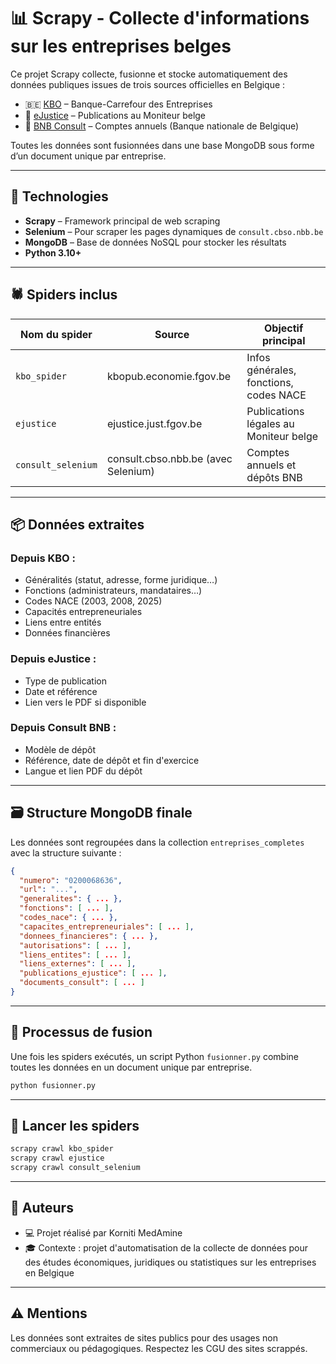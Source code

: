 # 📊 Scrapy - Collecte d'informations sur les entreprises belges

Ce projet Scrapy collecte, fusionne et stocke automatiquement des données publiques issues de trois sources officielles en Belgique :

- 🇧🇪 [KBO](https://kbopub.economie.fgov.be) – Banque-Carrefour des Entreprises
- 🧾 [eJustice](https://www.ejustice.just.fgov.be) – Publications au Moniteur belge
- 📂 [BNB Consult](https://consult.cbso.nbb.be) – Comptes annuels (Banque nationale de Belgique)

Toutes les données sont fusionnées dans une base MongoDB sous forme d’un document unique par entreprise.

---

## 🧰 Technologies

- **Scrapy** – Framework principal de web scraping
- **Selenium** – Pour scraper les pages dynamiques de `consult.cbso.nbb.be`
- **MongoDB** – Base de données NoSQL pour stocker les résultats
- **Python 3.10+**

---

## 🕷️ Spiders inclus

| Nom du spider      | Source                                 | Objectif principal                        |
|--------------------|----------------------------------------|--------------------------------------------|
| `kbo_spider`       | kbopub.economie.fgov.be                | Infos générales, fonctions, codes NACE     |
| `ejustice`         | ejustice.just.fgov.be                  | Publications légales au Moniteur belge     |
| `consult_selenium` | consult.cbso.nbb.be (avec Selenium)    | Comptes annuels et dépôts BNB              |

---

## 📦 Données extraites

### Depuis KBO :
- Généralités (statut, adresse, forme juridique…)
- Fonctions (administrateurs, mandataires…)
- Codes NACE (2003, 2008, 2025)
- Capacités entrepreneuriales
- Liens entre entités
- Données financières

### Depuis eJustice :
- Type de publication
- Date et référence
- Lien vers le PDF si disponible

### Depuis Consult BNB :
- Modèle de dépôt
- Référence, date de dépôt et fin d'exercice
- Langue et lien PDF du dépôt

---

## 🗃️ Structure MongoDB finale

Les données sont regroupées dans la collection `entreprises_completes` avec la structure suivante :

```json
{
  "numero": "0200068636",
  "url": "...",
  "generalites": { ... },
  "fonctions": [ ... ],
  "codes_nace": { ... },
  "capacites_entrepreneuriales": [ ... ],
  "donnees_financieres": { ... },
  "autorisations": [ ... ],
  "liens_entites": [ ... ],
  "liens_externes": [ ... ],
  "publications_ejustice": [ ... ],
  "documents_consult": [ ... ]
}
```

---

## 🔄 Processus de fusion

Une fois les spiders exécutés, un script Python `fusionner.py` combine toutes les données en un document unique par entreprise.

```bash
python fusionner.py
```

---

## 🏁 Lancer les spiders

```bash
scrapy crawl kbo_spider
scrapy crawl ejustice
scrapy crawl consult_selenium
```

---

## 📝 Auteurs

- 💻 Projet réalisé par Korniti MedAmine
- 🎓 Contexte : projet d'automatisation de la collecte de données pour des études économiques, juridiques ou statistiques sur les entreprises en Belgique

---

## ⚠️ Mentions

Les données sont extraites de sites publics pour des usages non commerciaux ou pédagogiques. Respectez les CGU des sites scrappés.
